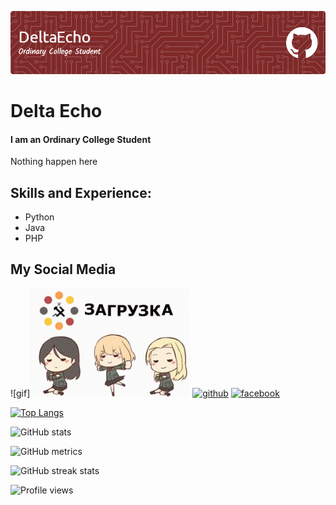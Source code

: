 ![I am an Ordinary College Student](https://github.com/Katyusha47/addons/blob/main/github-header-image.png?raw=true)
# Delta Echo
#### I am an Ordinary College Student

Nothing happen here

## Skills and Experience: 
* Python
* Java
* PHP

## My Social Media
![gif]<img src="https://github.com/Katyusha47/addons/blob/main/trast.gif?raw=true" width="256" position="center">
[<img src='https://cdn.jsdelivr.net/npm/simple-icons@3.0.1/icons/github.svg' alt='github' height='40'>](https://github.com/Katyusha47)  [<img src='https://cdn.jsdelivr.net/npm/simple-icons@3.0.1/icons/facebook.svg' alt='facebook' height='40'>](https://www.facebook.com/100073110110500)  

[![Top Langs](https://github-readme-stats.vercel.app/api/top-langs/?username=Katyusha47)](https://github.com/anuraghazra/github-readme-stats)

![GitHub stats](https://github-readme-stats.vercel.app/api?username=Katyusha47&show_icons=true)  

![GitHub metrics](https://metrics.lecoq.io/Katyusha47)  

![GitHub streak stats](https://streak-stats.demolab.com/?user=Katyusha47)  

![Profile views](https://gpvc.arturio.dev/Katyusha47)  
